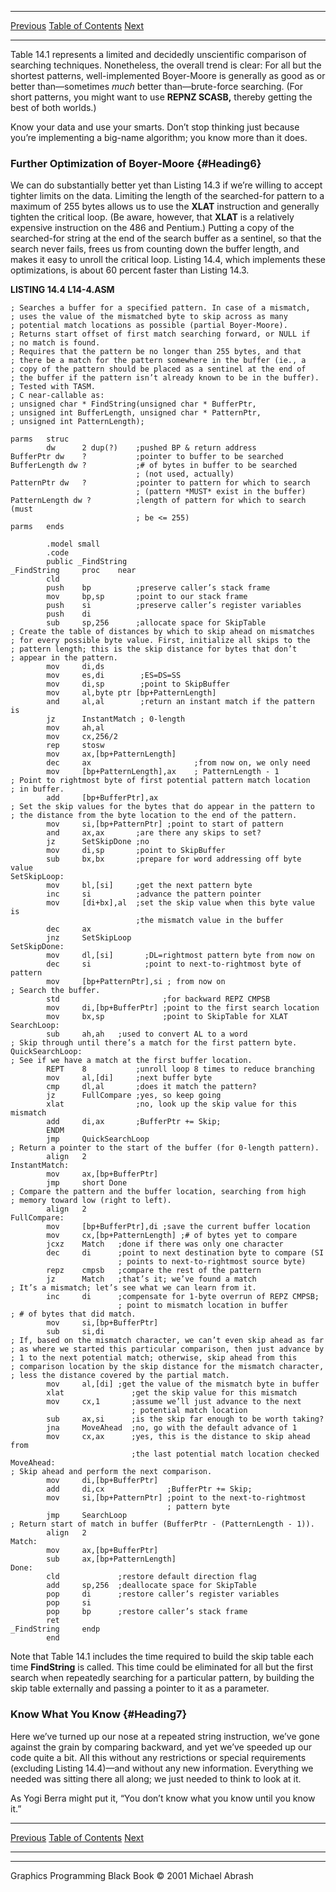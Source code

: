   ------------------------ --------------------------------- --------------------
  [Previous](14-05.html)   [Table of Contents](index.html)   [Next](15-01.html)
  ------------------------ --------------------------------- --------------------

Table 14.1 represents a limited and decidedly unscientific comparison of
searching techniques. Nonetheless, the overall trend is clear: For all
but the shortest patterns, well-implemented Boyer-Moore is generally as
good as or better than—sometimes *much* better than—brute-force
searching. (For short patterns, you might want to use **REPNZ SCASB,**
thereby getting the best of both worlds.)

Know your data and use your smarts. Don’t stop thinking just because
you’re implementing a big-name algorithm; you know more than it does.

### Further Optimization of Boyer-Moore {#Heading6}

We can do substantially better yet than Listing 14.3 if we’re willing to
accept tighter limits on the data. Limiting the length of the
searched-for pattern to a maximum of 255 bytes allows us to use the
**XLAT** instruction and generally tighten the critical loop. (Be aware,
however, that **XLAT** is a relatively expensive instruction on the 486
and Pentium.) Putting a copy of the searched-for string at the end of
the search buffer as a sentinel, so that the search never fails, frees
us from counting down the buffer length, and makes it easy to unroll the
critical loop. Listing 14.4, which implements these optimizations, is
about 60 percent faster than Listing 14.3.

**LISTING 14.4 L14-4.ASM**

    ; Searches a buffer for a specified pattern. In case of a mismatch,
    ; uses the value of the mismatched byte to skip across as many
    ; potential match locations as possible (partial Boyer-Moore).
    ; Returns start offset of first match searching forward, or NULL if
    ; no match is found.
    ; Requires that the pattern be no longer than 255 bytes, and that
    ; there be a match for the pattern somewhere in the buffer (ie., a
    ; copy of the pattern should be placed as a sentinel at the end of
    ; the buffer if the pattern isn’t already known to be in the buffer).
    ; Tested with TASM.
    ; C near-callable as:
    ; unsigned char * FindString(unsigned char * BufferPtr,
    ; unsigned int BufferLength, unsigned char * PatternPtr,
    ; unsigned int PatternLength);

    parms   struc
            dw      2 dup(?)    ;pushed BP & return address
    BufferPtr dw    ?           ;pointer to buffer to be searched
    BufferLength dw ?           ;# of bytes in buffer to be searched
                                ; (not used, actually)
    PatternPtr dw   ?           ;pointer to pattern for which to search
                                ; (pattern *MUST* exist in the buffer)
    PatternLength dw ?          ;length of pattern for which to search (must
                                ; be <= 255)
    parms   ends

            .model small
            .code
            public _FindString
    _FindString     proc    near
            cld
            push    bp          ;preserve caller’s stack frame
            mov     bp,sp       ;point to our stack frame
            push    si          ;preserve caller’s register variables
            push    di
            sub     sp,256      ;allocate space for SkipTable
    ; Create the table of distances by which to skip ahead on mismatches
    ; for every possible byte value. First, initialize all skips to the
    ; pattern length; this is the skip distance for bytes that don’t
    ; appear in the pattern.
            mov     di,ds
            mov     es,di        ;ES=DS=SS
            mov     di,sp        ;point to SkipBuffer
            mov     al,byte ptr [bp+PatternLength]
            and     al,al        ;return an instant match if the pattern is
            jz      InstantMatch ; 0-length
            mov     ah,al
            mov     cx,256/2
            rep     stosw
            mov     ax,[bp+PatternLength]
            dec     ax                       ;from now on, we only need
            mov     [bp+PatternLength],ax    ; PatternLength - 1
    ; Point to rightmost byte of first potential pattern match location
    ; in buffer.
            add     [bp+BufferPtr],ax
    ; Set the skip values for the bytes that do appear in the pattern to
    ; the distance from the byte location to the end of the pattern.
            mov     si,[bp+PatternPtr] ;point to start of pattern
            and     ax,ax       ;are there any skips to set?
            jz      SetSkipDone ;no
            mov     di,sp       ;point to SkipBuffer
            sub     bx,bx       ;prepare for word addressing off byte value
    SetSkipLoop:
            mov     bl,[si]     ;get the next pattern byte
            inc     si          ;advance the pattern pointer
            mov     [di+bx],al  ;set the skip value when this byte value is
                                ;the mismatch value in the buffer
            dec     ax
            jnz     SetSkipLoop
    SetSkipDone:
            mov     dl,[si]       ;DL=rightmost pattern byte from now on
            dec     si            ;point to next-to-rightmost byte of pattern
            mov     [bp+PatternPtr],si ; from now on
    ; Search the buffer.
            std                       ;for backward REPZ CMPSB
            mov     di,[bp+BufferPtr] ;point to the first search location
            mov     bx,sp             ;point to SkipTable for XLAT
    SearchLoop:
            sub     ah,ah   ;used to convert AL to a word
    ; Skip through until there’s a match for the first pattern byte.
    QuickSearchLoop:
    ; See if we have a match at the first buffer location.
            REPT    8           ;unroll loop 8 times to reduce branching
            mov     al,[di]     ;next buffer byte
            cmp     dl,al       ;does it match the pattern?
            jz      FullCompare ;yes, so keep going
            xlat                ;no, look up the skip value for this mismatch
            add     di,ax       ;BufferPtr += Skip;
            ENDM
            jmp     QuickSearchLoop
    ; Return a pointer to the start of the buffer (for 0-length pattern).
            align   2
    InstantMatch:
            mov     ax,[bp+BufferPtr]
            jmp     short Done
    ; Compare the pattern and the buffer location, searching from high
    ; memory toward low (right to left).
            align   2
    FullCompare:
            mov     [bp+BufferPtr],di ;save the current buffer location
            mov     cx,[bp+PatternLength] ;# of bytes yet to compare
            jcxz    Match   ;done if there was only one character
            dec     di      ;point to next destination byte to compare (SI
                            ; points to next-to-rightmost source byte)
            repz    cmpsb   ;compare the rest of the pattern
            jz      Match   ;that’s it; we’ve found a match
    ; It’s a mismatch; let’s see what we can learn from it.
            inc     di      ;compensate for 1-byte overrun of REPZ CMPSB;
                            ; point to mismatch location in buffer
    ; # of bytes that did match.
            mov     si,[bp+BufferPtr]
            sub     si,di
    ; If, based on the mismatch character, we can’t even skip ahead as far
    ; as where we started this particular comparison, then just advance by
    ; 1 to the next potential match; otherwise, skip ahead from this
    ; comparison location by the skip distance for the mismatch character,
    ; less the distance covered by the partial match.
            mov     al,[di] ;get the value of the mismatch byte in buffer
            xlat               ;get the skip value for this mismatch
            mov     cx,1       ;assume we’ll just advance to the next
                               ; potential match location
            sub     ax,si      ;is the skip far enough to be worth taking?
            jna     MoveAhead  ;no, go with the default advance of 1
            mov     cx,ax      ;yes, this is the distance to skip ahead from
                               ;the last potential match location checked
    MoveAhead:
    ; Skip ahead and perform the next comparison.
            mov     di,[bp+BufferPtr]
            add     di,cx              ;BufferPtr += Skip;
            mov     si,[bp+PatternPtr] ;point to the next-to-rightmost
                                       ; pattern byte
            jmp     SearchLoop
    ; Return start of match in buffer (BufferPtr - (PatternLength - 1)).
            align   2
    Match:
            mov     ax,[bp+BufferPtr]
            sub     ax,[bp+PatternLength]
    Done:
            cld             ;restore default direction flag
            add     sp,256  ;deallocate space for SkipTable
            pop     di      ;restore caller’s register variables
            pop     si
            pop     bp      ;restore caller’s stack frame
            ret
    _FindString     endp
            end

Note that Table 14.1 includes the time required to build the skip table
each time **FindString** is called. This time could be eliminated for
all but the first search when repeatedly searching for a particular
pattern, by building the skip table externally and passing a pointer to
it as a parameter.

### Know What You Know {#Heading7}

Here we’ve turned up our nose at a repeated string instruction, we’ve
gone against the grain by comparing backward, and yet we’ve speeded up
our code quite a bit. All this without any restrictions or special
requirements (excluding Listing 14.4)—and without any new information.
Everything we needed was sitting there all along; we just needed to
think to look at it.

As Yogi Berra might put it, “You don’t know what you know until you know
it.”

  ------------------------ --------------------------------- --------------------
  [Previous](14-05.html)   [Table of Contents](index.html)   [Next](15-01.html)
  ------------------------ --------------------------------- --------------------

* * * * *

Graphics Programming Black Book © 2001 Michael Abrash

